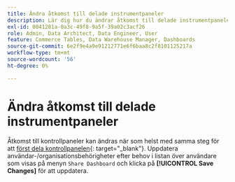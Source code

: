 ```yaml
---
title: Ändra åtkomst till delade instrumentpaneler
description: Lär dig hur du ändrar åtkomst till delade instrumentpaneler.
exl-id: 0041281a-0a3c-49f8-9a5f-39a02c3acf26
role: Admin, Data Architect, Data Engineer, User
feature: Commerce Tables, Data Warehouse Manager, Dashboards
source-git-commit: 6e2f9e4a9e91212771e6f6baa8c2f8101125217a
workflow-type: tm+mt
source-wordcount: '56'
ht-degree: 0%

---
```


# Ändra åtkomst till delade instrumentpaneler

Åtkomst till kontrollpaneler kan ändras när som helst med samma steg för att [först dela kontrollpanelen](../../data-user/dashboards/share-dashboard-with-users.md){: target="_blank"}. Uppdatera användar-/organisationsbehörigheter efter behov i listan över användare som visas på menyn `Share Dashboard` och klicka på **[!UICONTROL Save Changes]** för att uppdatera.
